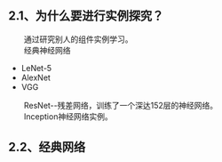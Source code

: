 ## 2.1、为什么要进行实例探究？
&emsp;&emsp;通过研究别人的组件实例学习。<br>
&emsp;&emsp;经典神经网络<br>
- LeNet-5
- AlexNet
- VGG

&emsp;&emsp;ResNet--残差网络，训练了一个深达152层的神经网络。<br>
&emsp;&emsp;Inception神经网络实例。<br>

## 2.2、经典网络
&emsp;&emsp;<br>




